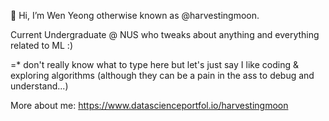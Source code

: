 👋 Hi, I’m Wen Yeong otherwise known as @harvestingmoon.
  
Current Undergraduate @ NUS who tweaks about anything and everything related to ML :) 

=* don't really know what to type here but let's just say I like coding & exploring algorithms (although they can be a pain in the ass to debug and understand...)


More about me:
https://www.datascienceportfol.io/harvestingmoon
